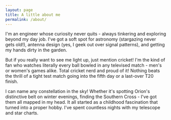 ```yaml
---
layout: page
title: A little about me
permalink: /about/
---
```


I'm an engineer whose curiosity never quits - always tinkering and exploring 
beyond my day job. I've got a soft spot for astronomy (stargazing never gets old!), 
antenna design (yes, I geek out over signal patterns), and getting my hands 
dirty in the garden.

But if you really want to see me light up, just mention cricket! I'm the kind 
of fan who watches literally every ball bowled in any televised match - men's or 
women's games alike. Total cricket nerd and proud of it! Nothing beats the 
thrill of a tight test match going into the fifth day or a last-over T20 finish.

I can name any constellation in the sky! Whether it's spotting Orion's distinctive 
belt on winter evenings, finding the Southern Cross - I've got them all mapped in 
my head. It all started as a childhood fascination that turned into a proper 
hobby. I've spent countless nights with my telescope and star charts.
